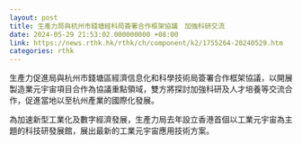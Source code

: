 ```yaml
---
layout: post
title: 生產力局與杭州市錢塘經科局簽署合作框架協議　加強科研交流
date: 2024-05-29 21:53:02.000000000 +08:00
link: https://news.rthk.hk/rthk/ch/component/k2/1755264-20240529.htm
categories: rthk
---
```


生產力促進局與杭州市錢塘區經濟信息化和科學技術局簽署合作框架協議，以開展製造業元宇宙項目合作為協議重點領域，雙方將探討加強科研及人才培養等交流合作，促進當地以至杭州產業的國際化發展。

為加速新型工業化及數字經濟發展，生產力局去年設立香港首個以工業元宇宙為主題的科技研發展館，展出最新的工業元宇宙應用技術方案。
